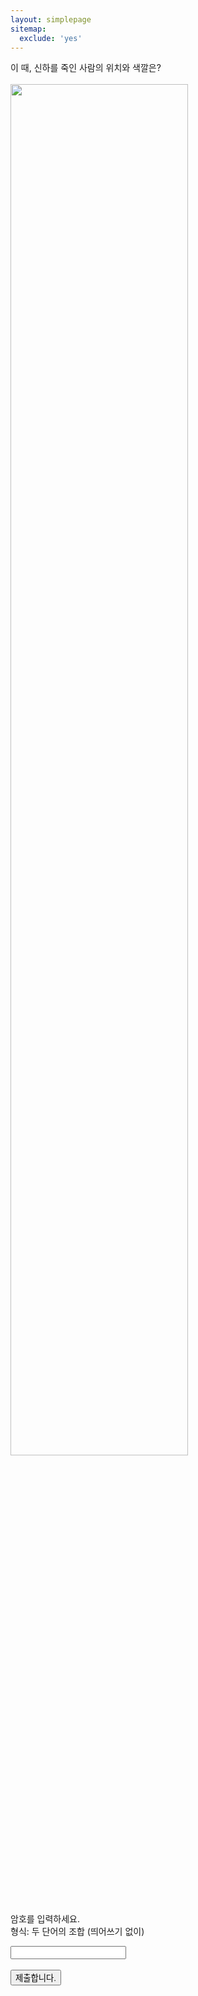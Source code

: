```yaml
---
layout: simplepage
sitemap:
  exclude: 'yes'
---
```


<script>
  function jsMove(){
    var baselink = "https://seil0224.github.io/labyrinth/un3"
    var pc = document.getElementById('passcode').value;
    alert("접속을 시도합니다. 404에러는 유효하지 않은 비밀번호를 의미합니다.");
    window.open(baselink.concat(pc.toLowerCase()));
  }
</script>


<p>
이 때, 신하를 죽인 사람의 위치와 색깔은?<br>
<br>
<img src="https://seil0224.github.io/images/hierarchy.png;" style="width: 75%; height: auto;">
<br>
암호를 입력하세요. <br>
형식: 두 단어의 조합 (띄어쓰기 없이) <br>
  <form autocomplete='off' onsubmit = "jsMove();">
      <input id = 'passcode' type='text' required><br><br>
      <input type = 'submit' value = '제출합니다.'>
    </form>
</p>

